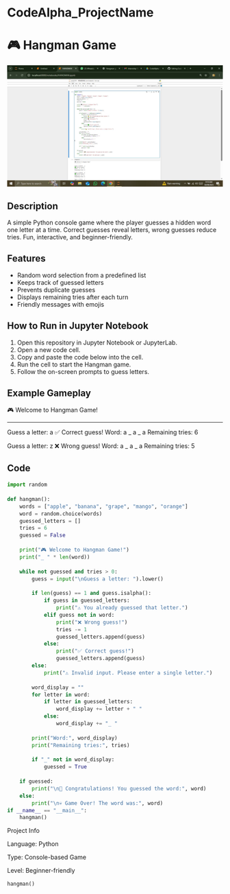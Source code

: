 
# CodeAlpha_ProjectName

# 🎮 Hangman Game

![image alt](https://github.com/NagamaniMenda/CodeAlpha_ProjectName/blob/459140f1bd331f935a4ca034f1b2e34dbc22659a/hangman.JPG)

## Description
A simple Python console game where the player guesses a hidden word one letter at a time. Correct guesses reveal letters, wrong guesses reduce tries. Fun, interactive, and beginner-friendly.

## Features
- Random word selection from a predefined list
- Keeps track of guessed letters
- Prevents duplicate guesses
- Displays remaining tries after each turn
- Friendly messages with emojis

## How to Run in Jupyter Notebook
1. Open this repository in Jupyter Notebook or JupyterLab.
2. Open a new code cell.
3. Copy and paste the code below into the cell.
4. Run the cell to start the Hangman game.
5. Follow the on-screen prompts to guess letters.

## Example Gameplay
🎮 Welcome to Hangman Game!
_ _ _ _ _

Guess a letter: a
✅ Correct guess!
Word: a _ a _ a
Remaining tries: 6

Guess a letter: z
❌ Wrong guess!
Word: a _ a _ a
Remaining tries: 5

## Code
```python
import random

def hangman():
    words = ["apple", "banana", "grape", "mango", "orange"]
    word = random.choice(words)
    guessed_letters = []
    tries = 6
    guessed = False

    print("🎮 Welcome to Hangman Game!")
    print("_ " * len(word))

    while not guessed and tries > 0:
        guess = input("\nGuess a letter: ").lower()

        if len(guess) == 1 and guess.isalpha():
            if guess in guessed_letters:
                print("⚠️ You already guessed that letter.")
            elif guess not in word:
                print("❌ Wrong guess!")
                tries -= 1
                guessed_letters.append(guess)
            else:
                print("✅ Correct guess!")
                guessed_letters.append(guess)
        else:
            print("⚠️ Invalid input. Please enter a single letter.")

        word_display = ""
        for letter in word:
            if letter in guessed_letters:
                word_display += letter + " "
            else:
                word_display += "_ "

        print("Word:", word_display)
        print("Remaining tries:", tries)

        if "_" not in word_display:
            guessed = True

    if guessed:
        print("\n🎉 Congratulations! You guessed the word:", word)
    else:
        print("\n💀 Game Over! The word was:", word)
if __name__ == "__main__":
    hangman()
```

Project Info

Language: Python

Type: Console-based Game

Level: Beginner-friendly

    hangman()
